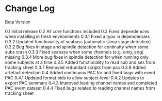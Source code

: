 
# Change Log

Beta Version

0.1 Initial release
0.2 All core functions included
0.3 Fixed dependencies when installing in fresh environments
0.3.1 Fixed a typo in dependencies
0.3.2 Updated functionality of seabass (automatic sleep stage detection)
0.3.2 Bug fixes in stage and spindle detection for continuity when some subs crash
0.3.3 Fixed seabass when some channels (e.g. emg, eog) missing
0.3.4 More bug fixes in spindle detection for when running only some subjects at a time
0.3.5 Added functionality to read sub and ses from tracking sheet
0.3.7 Removed redundant scripts from pac
0.3.9 Added artefact detection 
0.4 Added continuous PAC for and fixed bugs with event PAC
0.4.1 Updated format bids to allow subject-level
0.4.2 Updates to export PAC summary
0.4.3 Improved loading channel names and completed PAC event dataset
0.4.4 Fixed bugs related to reading channel names from tracking sheet

